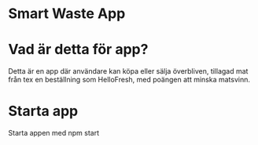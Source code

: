 # Smart Waste App

# Vad är detta för app?

Detta är en app där användare kan köpa eller sälja överbliven, tillagad mat
från tex en beställning som HelloFresh, med poängen att minska matsvinn.

# Starta app

Starta appen med npm start